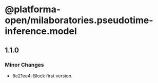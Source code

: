 # @platforma-open/milaboratories.pseudotime-inference.model

## 1.1.0

### Minor Changes

- 8e21ee4: Block first version.
